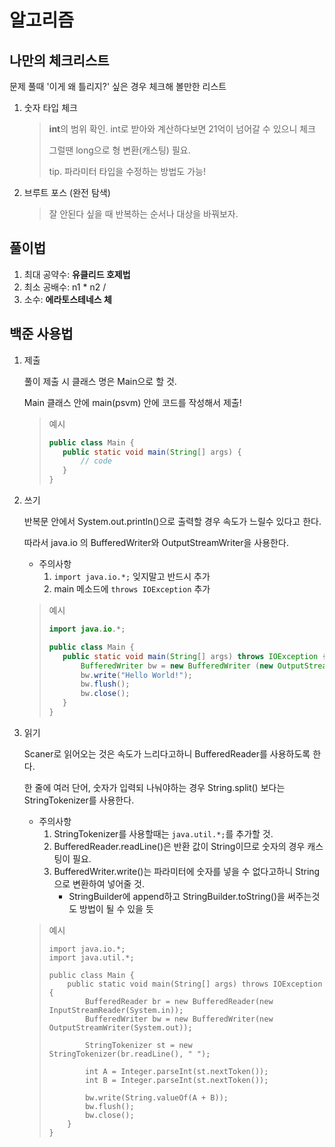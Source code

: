 # 알고리즘

## 나만의 체크리스트

문제 풀때 '이게 왜 틀리지?' 싶은 경우 체크해 볼만한 리스트

1. 숫자 타입 체크
   > **int**의 범위 확인. int로 받아와 계산하다보면 21억이 넘어갈 수 있으니 체크
   > 
   > 그럴땐 long으로 형 변환(캐스팅) 필요.
   > 
   > tip. 파라미터 타입을 수정하는 방법도 가능!

2. 브루트 포스 (완전 탐색)
   > 잘 안된다 싶을 때 반복하는 순서나 대상을 바꿔보자.
## 풀이법
1. 최대 공약수: **유클리드 호제법**
2. 최소 공배수: n1 * n2 / 
3. 소수: **에라토스테네스 체**

## 백준 사용법
1. 제출

   풀이 제출 시 클래스 명은 Main으로 할 것.

   Main 클래스 안에 main(psvm) 안에 코드를 작성해서 제출!

   > 예시
   >
   >```java
   >public class Main {
   >    public static void main(String[] args) {
   >        // code
   >    }
   >}
   >```

2. 쓰기

   반복문 안에서 System.out.println()으로 출력할 경우 속도가 느릴수 있다고 한다.

   따라서 java.io 의 BufferedWriter와 OutputStreamWriter을 사용한다.

   - 주의사항
      1. `import java.io.*;` 잊지말고 반드시 추가
      2. main 메소드에 `throws IOException` 추가

   > 예시
   >
   >```java
   >import java.io.*;
   >
   >public class Main {
   >    public static void main(String[] args) throws IOException {
   >        BufferedWriter bw = new BufferedWriter (new OutputStreamWriter(System.out));
   >        bw.write("Hello World!");
   >        bw.flush();
   >        bw.close();
   >    }
   >}
   >```

3. 읽기

   Scaner로 읽어오는 것은 속도가 느리다고하니 BufferedReader를 사용하도록 한다.
   
   한 줄에 여러 단어, 숫자가 입력되 나눠야하는 경우 String.split() 보다는 StringTokenizer를 사용한다.
   
   - 주의사항
      1. StringTokenizer를 사용할때는 `java.util.*;`를 추가할 것.
      2. BufferedReader.readLine()은 반환 값이 String이므로 숫자의 경우 캐스팅이 필요.
      3. BufferedWriter.write()는 파라미터에 숫자를 넣을 수 없다고하니 String으로 변환하여 넣어줄 것.
         - StringBuilder에 append하고 StringBuilder.toString()을 써주는것도 방법이 될 수 있을 듯
   
   > 예시
   >
   > ```
   > import java.io.*;
   > import java.util.*;
   > 
   > public class Main {
   >     public static void main(String[] args) throws IOException {
   >         BufferedReader br = new BufferedReader(new InputStreamReader(System.in));
   >         BufferedWriter bw = new BufferedWriter(new OutputStreamWriter(System.out));
   >         
   >         StringTokenizer st = new StringTokenizer(br.readLine(), " ");
   >         
   >         int A = Integer.parseInt(st.nextToken());
   >         int B = Integer.parseInt(st.nextToken());
   >         
   >         bw.write(String.valueOf(A + B));
   >         bw.flush();
   >         bw.close();
   >     }
   >}
   > ```
